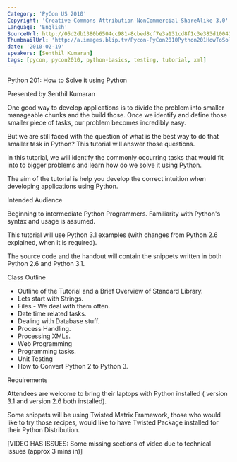 ```yaml
---
Category: 'PyCon US 2010'
Copyright: 'Creative Commons Attribution-NonCommercial-ShareAlike 3.0'
Language: 'English'
SourceUrl: http://05d2db1380b6504cc981-8cbed8cf7e3a131cd8f1c3e383d10041.r93.cf2.rackcdn.com/pycon-us-2010/253_python-201-how-to-solve-it-using-python.m4v
ThumbnailUrl: 'http://a.images.blip.tv/Pycon-PyCon2010Python201HowToSolveItUsingPython440-675.jpg'
date: '2010-02-19'
speakers: [Senthil Kumaran]
tags: [pycon, pycon2010, python-basics, testing, tutorial, xml]
---
```

Python 201: How to Solve it using Python

Presented by Senthil Kumaran

One good way to develop applications is to divide the problem into smaller
manageable chunks and the build those. Once we identify and define those
smaller piece of tasks, our problem becomes incredibly easy.

But we are still faced with the question of what is the best way to do that
smaller task in Python? This tutorial will answer those questions.

In this tutorial, we will identify the commonly occurring tasks that would fit
into to bigger problems and learn how do we solve it using Python.

The aim of the tutorial is help you develop the correct intuition when
developing applications using Python.

Intended Audience

Beginning to intermediate Python Programmers. Familiarity with Python's syntax
and usage is assumed.

This tutorial will use Python 3.1 examples (with changes from Python 2.6
explained, when it is required).

The source code and the handout will contain the snippets written in both
Python 2.6 and Python 3.1.

Class Outline

  * Outline of the Tutorial and a Brief Overview of Standard Library. 
  * Lets start with Strings. 
  * Files - We deal with them often. 
  * Date time related tasks. 
  * Dealing with Database stuff. 
  * Process Handling. 
  * Processing XMLs. 
  * Web Programming 
  * Programming tasks. 
  * Unit Testing 
  * How to Convert Python 2 to Python 3. 

Requirements

Attendees are welcome to bring their laptops with Python installed ( version
3.1 and version 2.6 both installed).

Some snippets will be using Twisted Matrix Framework, those who would like to
try those recipes, would like to have Twisted Package installed for their
Python Distribution.

[VIDEO HAS ISSUES: Some missing sections of video due to technical issues
(approx 3 mins in)]

